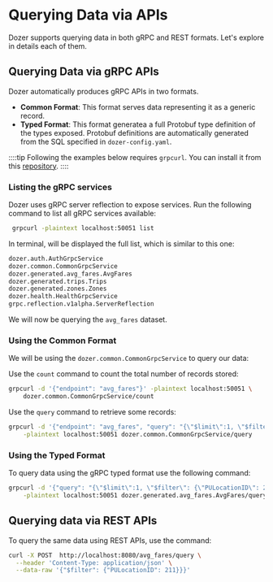 # Querying Data via APIs

Dozer supports querying data in both gRPC and REST formats. Let's explore in details each of them.

## Querying Data via gRPC APIs

Dozer automatically produces gRPC APIs in two formats.

* **Common Format**: This format serves data representing it as a generic record.
* **Typed Format**: This format generatea a full Protobuf type definition of the types exposed. Protobuf definitions are automatically generated from the SQL specified in `dozer-config.yaml`.

::::tip
Following the examples below requires `grpcurl`. You can install it  from this [repository](https://github.com/fullstorydev/grpcurl).
::::

### Listing the gRPC services

Dozer uses gRPC server reflection to expose services. Run the following command to list all gRPC services available:

```bash
 grpcurl -plaintext localhost:50051 list
```

In terminal, will be displayed the full list, which is similar to this one:

```bash
dozer.auth.AuthGrpcService
dozer.common.CommonGrpcService
dozer.generated.avg_fares.AvgFares
dozer.generated.trips.Trips
dozer.generated.zones.Zones
dozer.health.HealthGrpcService
grpc.reflection.v1alpha.ServerReflection
```

We will now be querying the `avg_fares` dataset.

### Using the Common Format

We will be using the `dozer.common.CommonGrpcService` to query our data:

Use the `count` command to count the total number of records stored:

```bash
grpcurl -d '{"endpoint": "avg_fares"}' -plaintext localhost:50051 \
    dozer.common.CommonGrpcService/count
```

Use the `query` command to retrieve some records:

```bash
grpcurl -d '{"endpoint": "avg_fares", "query": "{\"$limit\":1, \"$filter\": {\"PULocationID\": 211}}"}' \
    -plaintext localhost:50051 dozer.common.CommonGrpcService/query
```

### Using the Typed Format

To query data using the gRPC typed format use the following command:

```bash
grpcurl -d '{"query": "{\"$limit\":1, \"$filter\": {\"PULocationID\": 211}}"}' \
    -plaintext localhost:50051 dozer.generated.avg_fares.AvgFares/query
```

## Querying data via REST APIs

To query the same data using REST APIs, use the command:

```bash
curl -X POST  http://localhost:8080/avg_fares/query \
  --header 'Content-Type: application/json' \
  --data-raw '{"$filter": {"PULocationID": 211}}}'
```


